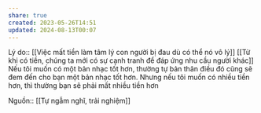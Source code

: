 ```yaml
---
share: true
created: 2023-05-26T14:51
updated: 2024-08-13T00:07
---
```

Lý do:: [[Việc mất tiền làm tâm lý con người bị đau dù có thể nó vô lý]]
[[Từ khi có tiền, chúng ta mới có sự cạnh tranh để đáp ứng nhu cầu người khác]]
Nếu tôi muốn có một bản nhạc tốt hơn, thường tự bản thân điều đó cũng sẽ đem đến cho bạn một bản nhạc tốt hơn. Nhưng nếu tôi muốn có nhiều tiền hơn, thì thường bạn sẽ phải mất nhiều tiền hơn

Nguồn:: [[Tự ngẫm nghĩ, trải nghiệm]]
